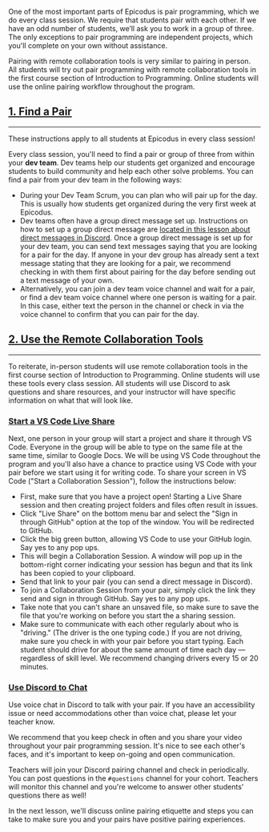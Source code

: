 One of the most important parts of Epicodus is pair programming, which we do every class session. We require that students pair with each other. If we have an odd number of students, we’ll ask you to work in a group of three. The only exceptions to pair programming are independent projects, which you'll complete on your own without assistance. 

Pairing with remote collaboration tools is very similar to pairing in person. All students will try out pair programming with remote collaboration tools in the first course section of Introduction to Programming. Online students will use the online pairing workflow throughout the program. 

## [1. Find a Pair](#1-find-a-pair)

---

These instructions apply to all students at Epicodus in every class session!

Every class session, you'll need to find a pair or group of three from within your **dev team**. Dev teams help our students get organized and encourage students to build community and help each other solve problems. You can find a pair from your dev team in the following ways:

* During your Dev Team Scrum, you can plan who will pair up for the day. This is usually how students get organized during the very first week at Epicodus.
* Dev teams often have a group direct message set up. Instructions on how to set up a group direct message are [located in this lesson about direct messages in Discord](https://new.learnhowtoprogram.com/introduction-to-programming/getting-started-with-working-remotely/direct-messages-in-discord). Once a group direct message is set up for your dev team, you can send text messages saying that you are looking for a pair for the day. If anyone in your dev group has already sent a text message stating that they are looking for a pair, we recommend checking in with them first about pairing for the day before sending out a text message of your own.
* Alternatively, you can join a dev team voice channel and wait for a pair, or find a dev team voice channel where one person is waiting for a pair. In this case, either text the person in the channel or check in via the voice channel to confirm that you can pair for the day.

## [2. Use the Remote Collaboration Tools](#2-use-the-remote-collaboration-tools)

---

To reiterate, in-person students will use remote collaboration tools in the first course section of Introduction to Programming. Online students will use these tools every class session. All students will use Discord to ask questions and share resources, and your instructor will have specific information on what that will look like.

### [Start a VS Code Live Share](#start-a-vs-code-live-share)
Next, one person in your group will start a project and share it through VS Code. Everyone in the group will be able to type on the same file at the same time, similar to Google Docs. We will be using VS Code throughout the program and you'll also have a chance to practice using VS Code with your pair before we start using it for writing code. To share your screen in VS Code ("Start a Collaboration Session"), follow the instructions below:

* First, make sure that you have a project open! Starting a Live Share session and then creating project folders and files often result in issues. 
* Click "Live Share" on the bottom menu bar and select the "Sign in through GitHub" option at the top of the window. You will be redirected to GitHub.
* Click the big green button, allowing VS Code to use your GitHub login. Say yes to any pop ups.
* This will begin a Collaboration Session. A window will pop up in the bottom-right corner indicating your session has begun and that its link has been copied to your clipboard.
* Send that link to your pair (you can send a direct message in Discord).
* To join a Collaboration Session from your pair, simply click the link they send and sign in through GitHub. Say yes to any pop ups.
* Take note that you can't share an unsaved file, so make sure to save the file that you're working on before you start the a sharing session.
* Make sure to communicate with each other regularly about who is "driving." (The driver is the one typing code.) If you are not driving, make sure you check in with your pair before you start typing. Each student should drive for about the same amount of time each day — regardless of skill level. We recommend changing drivers every 15 or 20 minutes.

### [Use Discord to Chat](#use-discord-to-chat)

Use voice chat in Discord to talk with your pair. If you have an accessibility issue or need accommodations other than voice chat, please let your teacher know.

We recommend that you keep check in often and you share your video throughout your pair programming session. It's nice to see each other's faces, and it's important to keep on-going and open communication.

Teachers will join your Discord pairing channel and check in periodically. You can post questions in the `#questions` channel for your cohort. Teachers will monitor this channel and you're welcome to answer other students' questions there as well!

In the next lesson, we'll discuss online pairing etiquette and steps you can take to make sure you and your pairs have positive pairing experiences.